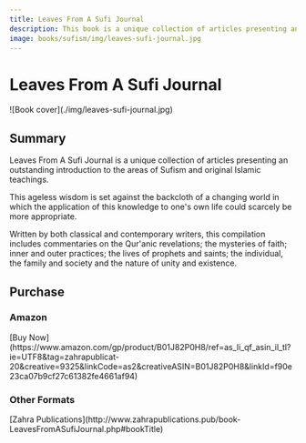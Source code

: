 ```yaml
---
title: Leaves From A Sufi Journal
description: This book is a unique collection of articles presenting an outstanding introduction to the areas of Sufism and original Islamic teachings.
image: books/sufism/img/leaves-sufi-journal.jpg
---
```


# Leaves From A Sufi Journal

<div markdown="1" class="cover-image">
![Book cover](./img/leaves-sufi-journal.jpg)
</div>

## Summary

Leaves From A Sufi Journal is a unique collection of articles presenting an outstanding introduction to the areas of Sufism and original Islamic teachings.

This ageless wisdom is set against the backcloth of a changing world in which the application of this knowledge to one's own life could scarcely be more appropriate.

Written by both classical and contemporary writers, this compilation includes commentaries on the Qur'anic revelations; the mysteries of faith; inner and outer practices; the lives of prophets and saints; the individual, the family and society and the nature of unity and existence. 

## Purchase

### Amazon

<div markdown="3" class="purchase-link">
[Buy Now](https://www.amazon.com/gp/product/B01J82P0H8/ref=as_li_qf_asin_il_tl?ie=UTF8&tag=zahrapublicat-20&creative=9325&linkCode=as2&creativeASIN=B01J82P0H8&linkId=f90e23ca07b9cf27c61382fe4661af94)
</div>

### Other Formats

<div markdown="3" class="purchase-link">
[Zahra Publications](http://www.zahrapublications.pub/book-LeavesFromASufiJournal.php#bookTitle)
</div>